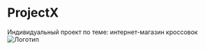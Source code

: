 # ProjectX

Индивидуальный проект по теме: интернет-магазин кроссовок
![Логотип](https://octodex.github.com/images/orderedlistocat.png "Логотип GitHub")
